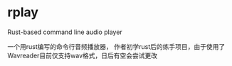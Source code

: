 # rplay
Rust-based command line audio player

一个用rust编写的命令行音频播放器，
作者初学rust后的练手项目，由于使用了Wavreader目前仅支持wav格式，日后有空会尝试更改
